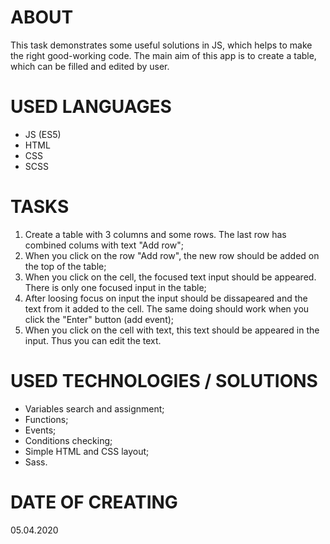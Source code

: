 # ABOUT
This task demonstrates some useful solutions in JS, which helps to make the right good-working code.
The main aim of this app is to create a table, which can be filled and edited by user.
<!-- The task is from course "JavaScript developer" -->

# USED LANGUAGES
- JS (ES5)
- HTML
- CSS
- SCSS

# TASKS
1) Create a table with 3 columns and some rows. The last row has combined colums with text "Add row";
2) When you click on the row "Add row", the new row should be added on the top of the table;
3) When you click on the cell, the focused text input should be appeared. There is only one focused input in the table;
4) After loosing focus on input the input should be dissapeared and the text from it added to the cell. The same doing should work when you click the "Enter" button (add event);
5) When you click on the cell with text, this text should be appeared in the input. Thus you can edit the text.

# USED TECHNOLOGIES / SOLUTIONS
- Variables search and assignment;
- Functions;
- Events;
- Conditions checking;
- Simple HTML and CSS layout;
- Sass.

# DATE OF CREATING
05.04.2020